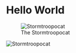 # Hello World

<figure id="the-stormtroopocat">
  <img src="https://octodex.github.com/images/stormtroopocat.jpg" alt="Stormtroopocat" title="The Stormtroopocat"/>
  <figcaption>The Stormtroopocat</figcaption>
</figure>

<img src="https://octodex.github.com/images/stormtroopocat.jpg" alt="Stormtroopocat" title="The Stormtroopocat" id="trooper"/>